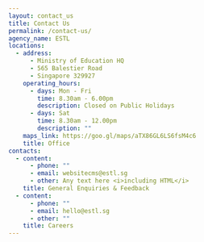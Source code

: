 ```yaml
---
layout: contact_us
title: Contact Us
permalink: /contact-us/
agency_name: ESTL
locations:
  - address:
      - Ministry of Education HQ
      - 565 Balestier Road
      - Singapore 329927
    operating_hours:
      - days: Mon - Fri
        time: 8.30am - 6.00pm
        description: Closed on Public Holidays
      - days: Sat
        time: 8.30am - 12.00pm
        description: ""
    maps_link: https://goo.gl/maps/aTX86GL6LS6fsM4c6
    title: Office
contacts:
  - content:
      - phone: ""
      - email: websitecms@estl.sg
      - other: Any text here <i>including HTML</i>
    title: General Enquiries & Feedback
  - content:
      - phone: ""
      - email: hello@estl.sg
      - other: ""
    title: Careers
---
```

